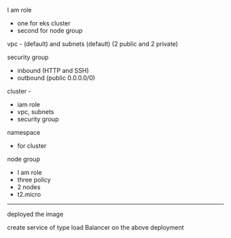 <!-- ayushEKSClusterRole -->


I am role 
 - one for eks cluster
 - second for node group

vpc - (default) and subnets (default) (2 public and 2 private)

security group
- inbound (HTTP and SSH)
- outbound (public 0.0.0.0/0)

cluster - 
- iam role
- vpc, subnets
- security group

namespace
- for cluster

node group
- I am role
- three policy
- 2 nodes
- t2.micro

----------

deployed the image

create service of type load Balancer on the above deployment